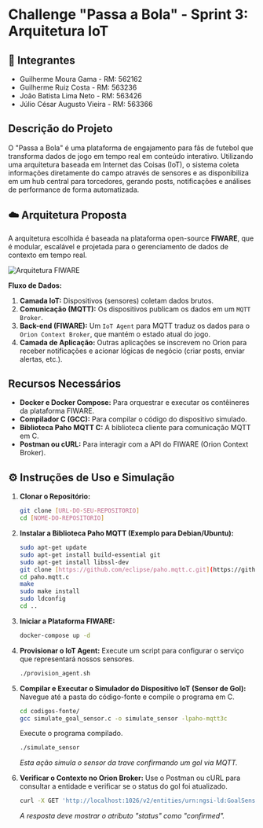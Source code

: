 # Challenge "Passa a Bola" - Sprint 3: Arquitetura IoT

## 👥 Integrantes
* Guilherme Moura Gama - RM: 562162
* Guilherme Ruiz Costa - RM: 563236
* João Batista Lima Neto - RM: 563426
* Júlio César Augusto Vieira - RM: 563366

## Descrição do Projeto
O "Passa a Bola" é uma plataforma de engajamento para fãs de futebol que transforma dados de jogo em tempo real em conteúdo interativo. Utilizando uma arquitetura baseada em Internet das Coisas (IoT), o sistema coleta informações diretamente do campo através de sensores e as disponibiliza em um hub central para torcedores, gerando posts, notificações e análises de performance de forma automatizada.

## ☁️ Arquitetura Proposta
A arquitetura escolhida é baseada na plataforma open-source **FIWARE**, que é modular, escalável e projetada para o gerenciamento de dados de contexto em tempo real.

![Arquitetura FIWARE](https://imgur.com/3CIbVFW)

**Fluxo de Dados:**
1.  **Camada IoT:** Dispositivos (sensores) coletam dados brutos.
2.  **Comunicação (MQTT):** Os dispositivos publicam os dados em um `MQTT Broker`.
3.  **Back-end (FIWARE):** Um `IoT Agent` para MQTT traduz os dados para o `Orion Context Broker`, que mantém o estado atual do jogo.
4.  **Camada de Aplicação:** Outras aplicações se inscrevem no Orion para receber notificações e acionar lógicas de negócio (criar posts, enviar alertas, etc.).

## Recursos Necessários
* **Docker e Docker Compose:** Para orquestrar e executar os contêineres da plataforma FIWARE.
* **Compilador C (GCC):** Para compilar o código do dispositivo simulado.
* **Biblioteca Paho MQTT C:** A biblioteca cliente para comunicação MQTT em C.
* **Postman ou cURL:** Para interagir com a API do FIWARE (Orion Context Broker).

## ⚙️ Instruções de Uso e Simulação

1.  **Clonar o Repositório:**
    ```bash
    git clone [URL-DO-SEU-REPOSITORIO]
    cd [NOME-DO-REPOSITORIO]
    ```

2.  **Instalar a Biblioteca Paho MQTT (Exemplo para Debian/Ubuntu):**
    ```bash
    sudo apt-get update
    sudo apt-get install build-essential git
    sudo apt-get install libssl-dev
    git clone [https://github.com/eclipse/paho.mqtt.c.git](https://github.com/eclipse/paho.mqtt.c.git)
    cd paho.mqtt.c
    make
    sudo make install
    sudo ldconfig
    cd ..
    ```

3.  **Iniciar a Plataforma FIWARE:**
    ```bash
    docker-compose up -d
    ```

4.  **Provisionar o IoT Agent:**
    Execute um script para configurar o serviço que representará nossos sensores.
    ```bash
    ./provision_agent.sh
    ```

5.  **Compilar e Executar o Simulador do Dispositivo IoT (Sensor de Gol):**
    Navegue até a pasta do código-fonte e compile o programa em C.
    ```bash
    cd codigos-fonte/
    gcc simulate_goal_sensor.c -o simulate_sensor -lpaho-mqtt3c
    ```
    Execute o programa compilado.
    ```bash
    ./simulate_sensor
    ```
    *Esta ação simula o sensor da trave confirmando um gol via MQTT.*

6.  **Verificar o Contexto no Orion Broker:**
    Use o Postman ou cURL para consultar a entidade e verificar se o status do gol foi atualizado.
    ```bash
    curl -X GET 'http://localhost:1026/v2/entities/urn:ngsi-ld:GoalSensor:001' -H 'fiware-service: passaabola' -H 'fiware-servicepath: /'
    ```
    *A resposta deve mostrar o atributo "status" como "confirmed".*
